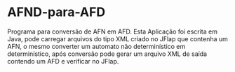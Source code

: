 # AFND-para-AFD
Programa para conversão de AFN em AFD.
Esta Aplicação foi escrita em Java, pode carregar arquivos do tipo XML criado no JFlap que contenha um AFN, o mesmo converter um automato não determinístico em determinístico, após conversão pode gerar um arquivo XML de saída contendo um AFD e verificar no JFlap.
